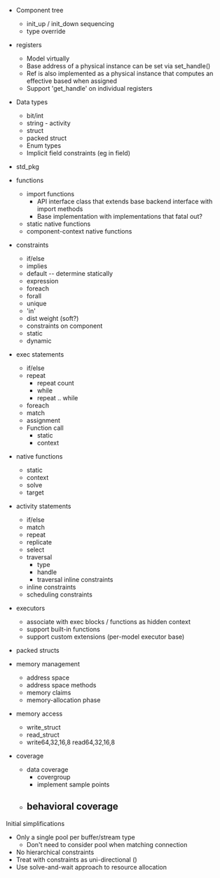 
- Component tree
  - init_up / init_down sequencing
  - type override

- registers
  - Model virtually
  - Base address of a physical instance can be set via set_handle()
  - Ref is also implemented as a physical instance that computes an 
    effective based when assigned
  - Support 'get_handle' on individual registers

- Data types
  * bit/int
  - string  - activity 
  * struct
  - packed struct
  - Enum types
  - Implicit field constraints (eg <base> in <range> field)
- std_pkg
- functions
  - import functions
    - API interface class that extends base backend interface with import methods
    - Base implementation with implementations that fatal out?
  - static native functions
  - component-context native functions
- constraints
  - if/else
  - implies
  - default -- determine statically
  - expression
  - foreach
  - forall
  - unique
  - 'in'
  - dist weight (soft?)
  - constraints on component
  - static
  - dynamic

- exec statements
  * if/else
  * repeat
    * repeat count
    * while
    * repeat .. while
  - foreach
  - match
  * assignment
  - Function call
    - static
    - context
- native functions
  - static
  - context
  - solve
  - target
- activity statements
  - if/else
  - match
  - repeat
  - replicate
  - select
  - traversal
    - type
    - handle
    - traversal inline constraints
  - inline constraints
  - scheduling constraints
- executors
  - associate with exec blocks / functions as hidden context
  - support built-in functions
  - support custom extensions (per-model executor base)
- packed structs 
- memory management
  - address space
  - address space methods
  - memory claims
  - memory-allocation phase
- memory access
  - write_struct
  - read_struct
  - write64,32,16,8 read64,32,16,8
- coverage
  - data coverage
    - covergroup
    - implement sample points
  - behavioral coverage
    - 

Initial simplifications
- Only a single pool per buffer/stream type
  - Don't need to consider pool when matching connection
- No hierarchical constraints
- Treat with constraints as uni-directional ()
- Use solve-and-wait approach to resource allocation